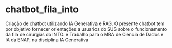 # chatbot_fila_into
Criação de chatbot utilizando IA Generativa e RAG. O presente chatbot tem por objetivo fornecer orientações a usuarios do SUS sobre o funcionamento da fila de cirurgias do INTO. e Trabalho para o MBA de Ciencia de Dados e IA da ENAP, na disciplina IA Generativa
